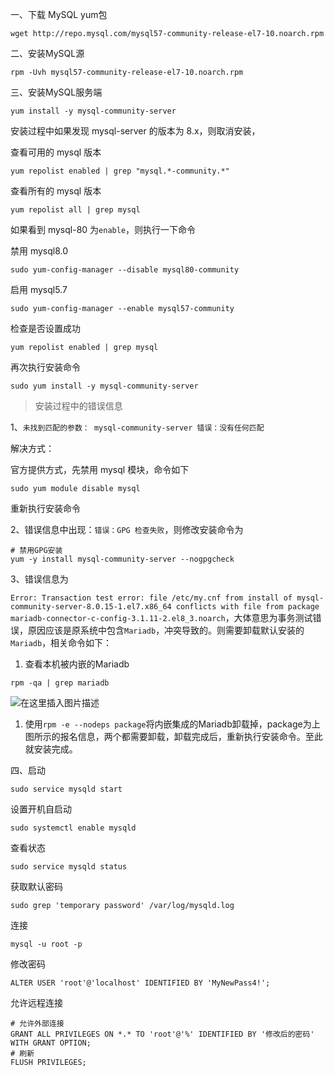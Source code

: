 

一、下载 MySQL yum包

```shell
wget http://repo.mysql.com/mysql57-community-release-el7-10.noarch.rpm
```

二、安装MySQL源

```shell
rpm -Uvh mysql57-community-release-el7-10.noarch.rpm
```

三、安装MySQL服务端

```shell
yum install -y mysql-community-server
```

安装过程中如果发现 mysql-server 的版本为 8.x，则取消安装，

查看可用的 mysql 版本

```shell
yum repolist enabled | grep "mysql.*-community.*"
```

查看所有的 mysql 版本

```shell
yum repolist all | grep mysql
```

如果看到 mysql-80 为`enable`，则执行一下命令

禁用 mysql8.0

```shell
sudo yum-config-manager --disable mysql80-community
```

启用 mysql5.7

```shell
sudo yum-config-manager --enable mysql57-community
```

检查是否设置成功

```shell
yum repolist enabled | grep mysql
```

再次执行安装命令

```shell
sudo yum install -y mysql-community-server
```

> 安装过程中的错误信息

1、`未找到匹配的参数： mysql-community-server
	错误：没有任何匹配`

解决方式：

官方提供方式，先禁用 mysql 模块，命令如下

```shell
sudo yum module disable mysql
```

重新执行安装命令

2、错误信息中出现：`错误：GPG 检查失败`，则修改安装命令为

```shell
# 禁用GPG安装
yum -y install mysql-community-server --nogpgcheck
```

3、错误信息为

`Error: Transaction test error:
  file /etc/my.cnf from install of mysql-community-server-8.0.15-1.el7.x86_64 conflicts with file from package mariadb-connector-c-config-3.1.11-2.el8_3.noarch`，大体意思为事务测试错误，原因应该是原系统中包含`Mariadb`，冲突导致的。则需要卸载默认安装的`Mariadb`，相关命令如下：

1. 查看本机被内嵌的Mariadb

```shell
rpm -qa | grep mariadb
```

![在这里插入图片描述](https://i-blog.csdnimg.cn/blog_migrate/df3a5cc0b344a3b6cbab5ebdc308b6e6.png)

1. 使用`rpm -e --nodeps package`将内嵌集成的Mariadb卸载掉，package为上图所示的报名信息，两个都需要卸载，卸载完成后，重新执行安装命令。至此就安装完成。

四、启动

```shell
sudo service mysqld start
```

设置开机自启动

```shell
sudo systemctl enable mysqld
```

查看状态

```shell
sudo service mysqld status
```

获取默认密码

```shell
sudo grep 'temporary password' /var/log/mysqld.log
```

连接

```shell
mysql -u root -p
```

修改密码

```shell
ALTER USER 'root'@'localhost' IDENTIFIED BY 'MyNewPass4!';
```

允许远程连接

```shell
# 允许外部连接
GRANT ALL PRIVILEGES ON *.* TO 'root'@'%' IDENTIFIED BY '修改后的密码' WITH GRANT OPTION;
# 刷新
FLUSH PRIVILEGES;
```



